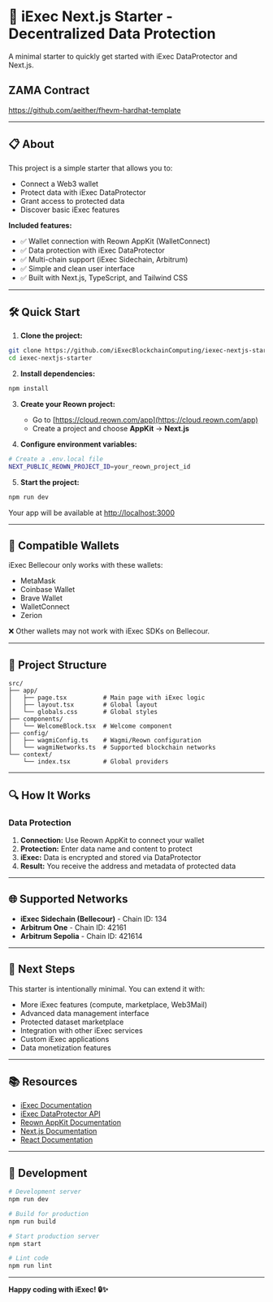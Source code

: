 # 🚀 iExec Next.js Starter - Decentralized Data Protection

A minimal starter to quickly get started with iExec DataProtector and Next.js.

## ZAMA Contract

https://github.com/aeither/fhevm-hardhat-template

---

## 📋 About

This project is a simple starter that allows you to:

- Connect a Web3 wallet
- Protect data with iExec DataProtector
- Grant access to protected data
- Discover basic iExec features

**Included features:**
- ✅ Wallet connection with Reown AppKit (WalletConnect)
- ✅ Data protection with iExec DataProtector
- ✅ Multi-chain support (iExec Sidechain, Arbitrum)
- ✅ Simple and clean user interface
- ✅ Built with Next.js, TypeScript, and Tailwind CSS

---

## 🛠️ Quick Start

1. **Clone the project:**
```bash
git clone https://github.com/iExecBlockchainComputing/iexec-nextjs-starter.git
cd iexec-nextjs-starter
```

2. **Install dependencies:**
```bash
npm install
```

3. **Create your Reown project:**
   - Go to [https://cloud.reown.com/app](https://cloud.reown.com/app)
   - Create a project and choose **AppKit** → **Next.js**

4. **Configure environment variables:**
```bash
# Create a .env.local file
NEXT_PUBLIC_REOWN_PROJECT_ID=your_reown_project_id
```

5. **Start the project:**
```bash
npm run dev
```

Your app will be available at [http://localhost:3000](http://localhost:3000)

---

## 🧩 Compatible Wallets

iExec Bellecour only works with these wallets:

- MetaMask
- Coinbase Wallet
- Brave Wallet  
- WalletConnect
- Zerion

❌ Other wallets may not work with iExec SDKs on Bellecour.

---

## 📁 Project Structure

```
src/
├── app/
│   ├── page.tsx          # Main page with iExec logic
│   ├── layout.tsx        # Global layout
│   └── globals.css       # Global styles
├── components/
│   └── WelcomeBlock.tsx  # Welcome component
├── config/
│   ├── wagmiConfig.ts    # Wagmi/Reown configuration
│   └── wagmiNetworks.ts  # Supported blockchain networks
└── context/
    └── index.tsx         # Global providers
```

---

## 🔍 How It Works

### Data Protection
1. **Connection:** Use Reown AppKit to connect your wallet
2. **Protection:** Enter data name and content to protect
3. **iExec:** Data is encrypted and stored via DataProtector
4. **Result:** You receive the address and metadata of protected data

---

## 🌐 Supported Networks

- **iExec Sidechain (Bellecour)** - Chain ID: 134
- **Arbitrum One** - Chain ID: 42161
- **Arbitrum Sepolia** - Chain ID: 421614

---

## 🚀 Next Steps

This starter is intentionally minimal. You can extend it with:

- More iExec features (compute, marketplace, Web3Mail)
- Advanced data management interface
- Protected dataset marketplace
- Integration with other iExec services
- Custom iExec applications
- Data monetization features

---

## 📚 Resources

- [iExec Documentation](https://docs.iex.ec/)
- [iExec DataProtector API](https://docs.iex.ec/references/dataProtector)
- [Reown AppKit Documentation](https://docs.reown.com/appkit/next/core/installation)
- [Next.js Documentation](https://nextjs.org/docs)
- [React Documentation](https://react.dev/)

---

## 🔧 Development

```bash
# Development server
npm run dev

# Build for production
npm run build

# Start production server
npm start

# Lint code
npm run lint
```

---

**Happy coding with iExec! 🔒✨**